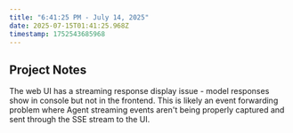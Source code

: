 ```yaml
---
title: "6:41:25 PM - July 14, 2025"
date: 2025-07-15T01:41:25.968Z
timestamp: 1752543685968
---
```


## Project Notes

The web UI has a streaming response display issue - model responses show in console but not in the frontend. This is likely an event forwarding problem where Agent streaming events aren't being properly captured and sent through the SSE stream to the UI.
